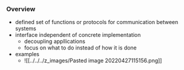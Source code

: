 ### Overview
+ defined set of functions or protocols for communication between systems
+ interface independent of concrete implementation
	+ decoupling appllications
	+ focus on what to do instead of how it is done 
+ examples
	+ ![[../../../z_images/Pasted image 20220427115156.png]]